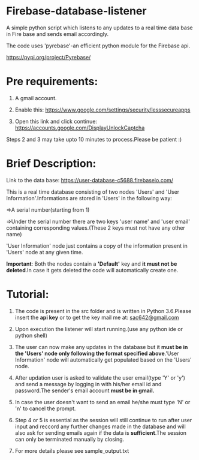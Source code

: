 # Firebase-database-listener
A simple python script which listens to any updates to a real time data base in Fire base and sends email accordingly.

The code uses 'pyrebase'-an efficient python module for the Firebase api.

https://pypi.org/project/Pyrebase/

# Pre requirements:
1. A gmail account.

2. Enable this: https://www.google.com/settings/security/lesssecureapps

3. Open this link and click continue: https://accounts.google.com/DisplayUnlockCaptcha

Steps 2 and 3 may take upto 10 minutes to process.Please be patient :)


# Brief Description:
Link to the data base: https://user-database-c5688.firebaseio.com/

This is a real time database consisting of two nodes 'Users' and 'User Information'.Informations are stored in 'Users' in the following way:

=>A serial number(starting from 1)

=>Under the serial number there are two keys 'user name' and 'user email' containing corresponding values.(These 2 keys must not have any other name)

'User Information' node just contains a copy of the information present in 'Users' node at any given time.

**Important**: Both the nodes contain a **'Default'** key and **it must not be deleted**.In case it gets deleted the code will automatically create one.

# Tutorial:
1. The code is present in the src folder and is written in Python 3.6.Please insert the **api key** or to get the key mail me at: sac642@gmail.com

2. Upon execution the listener will start running.(use any python ide or python shell)

3. The user can now make any updates in the database but it **must be in the 'Users' node only following the format specified above**.'User Information' node will automatically get populated based on the 'Users' node.

4. After updation user is asked to validate the user email(type 'Y' or 'y') and send a message by logging in with his/her email id and password.The sender's email account **must be in gmail.**

5. In case the user doesn't want to send an email he/she must type 'N' or 'n' to cancel the prompt.

6. Step 4 or 5 is essential as the session will still continue to run after user input and reccord any further changes made in the database and will also ask for sending emails again if the data is **sufficient**.The session can only be terminated manually by closing.

7. For more details please see sample_output.txt
